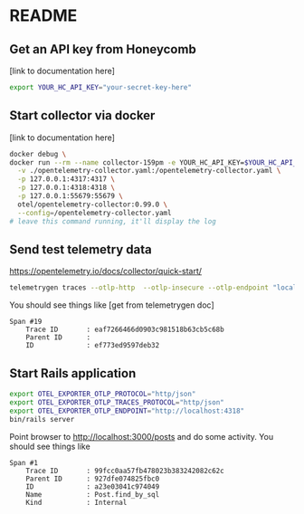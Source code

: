 # README

## Get an API key from Honeycomb

[link to documentation here]

```bash
export YOUR_HC_API_KEY="your-secret-key-here"
```

## Start collector via docker

[link to documentation here]

```bash
docker debug \
docker run --rm --name collector-159pm -e YOUR_HC_API_KEY=$YOUR_HC_API_KEY \
  -v ./opentelemetry-collector.yaml:/opentelemetry-collector.yaml \
  -p 127.0.0.1:4317:4317 \
  -p 127.0.0.1:4318:4318 \
  -p 127.0.0.1:55679:55679 \
  otel/opentelemetry-collector:0.99.0 \
  --config=/opentelemetry-collector.yaml
# leave this command running, it'll display the log
```

## Send test telemetry data

https://opentelemetry.io/docs/collector/quick-start/

```bash
telemetrygen traces --otlp-http  --otlp-insecure --otlp-endpoint "localhost:4318" --traces 10
```

You should see things like [get from telemetrygen doc]

```text
Span #19
    Trace ID       : eaf7266466d0903c981518b63cb5c68b
    Parent ID      : 
    ID             : ef773ed9597deb32
```

## Start Rails application

```bash
export OTEL_EXPORTER_OTLP_PROTOCOL="http/json"
export OTEL_EXPORTER_OTLP_TRACES_PROTOCOL="http/json"
export OTEL_EXPORTER_OTLP_ENDPOINT="http://localhost:4318"
bin/rails server
```

Point browser to [http://localhost:3000/posts](http://localhost:3000/posts) and do some activity.
You should see things like

```text
Span #1
    Trace ID       : 99fcc0aa57fb478023b383242082c62c
    Parent ID      : 927dfe074825fbc0
    ID             : a23e03041c974049
    Name           : Post.find_by_sql
    Kind           : Internal
```
